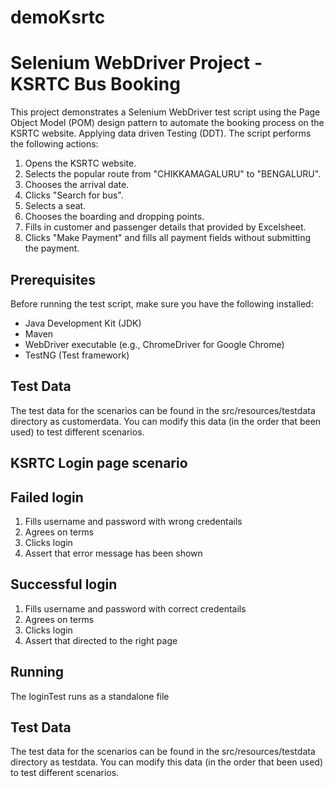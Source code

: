 # demoKsrtc
# Selenium WebDriver Project - KSRTC Bus Booking

This project demonstrates a Selenium WebDriver test script using the Page Object Model (POM) design pattern to automate the booking process on the KSRTC website. Applying data driven Testing (DDT).
The script performs the following actions:

1. Opens the KSRTC website.
2. Selects the popular route from "CHIKKAMAGALURU" to "BENGALURU".
3. Chooses the arrival date.
4. Clicks "Search for bus".
5. Selects a seat.
6. Chooses the boarding and dropping points.
7. Fills in customer and passenger details that provided by Excelsheet.
8. Clicks "Make Payment" and fills all payment fields without submitting the payment.

## Prerequisites

Before running the test script, make sure you have the following installed:

- Java Development Kit (JDK)
- Maven
- WebDriver executable (e.g., ChromeDriver for Google Chrome)
- TestNG (Test framework)

  
## Test Data
The test data for the scenarios can be found in the src/resources/testdata directory as customerdata. You can modify this data (in the order that been used) to test different scenarios.

## KSRTC Login page scenario 
## Failed login 
1. Fills username and password with wrong credentails 
2. Agrees on terms
3. Clicks login
4. Assert that error message has been shown
    
## Successful login
1. Fills username and password with correct credentails 
2. Agrees on terms
3. Clicks login
4. Assert that directed to the right page

## Running 
The loginTest runs as a standalone file

## Test Data
The test data for the scenarios can be found in the src/resources/testdata directory as testdata. You can modify this data (in the order that been used) to test different scenarios.

   
